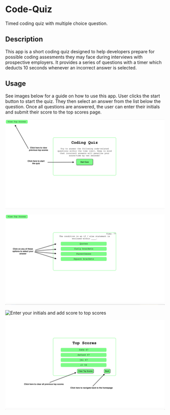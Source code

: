 # Code-Quiz
Timed coding quiz with multiple choice question.

## Description
This app is a short coding quiz designed to help developers prepare for possible coding assesments they may face during interviews with prospective employers. 
It provides a series of questions with a timer which deducts 10 seconds whenever an incorrect answer is selected. 

## Usage

See images below for a guide on how to use this app. User clicks the start button to start the quiz. They then select an answer from the list below the question. Once all questions are answered, the user can enter their initials and submit their score to the top scores page. 

![Home Page](assets/images/homePage.png)

![Questions](assets/images/Questions.png)

![Enter your initials and add score to top scores](assets/images/topscoresEntry.png)

![Top scores page](assets/images/topscoresBack.png)
